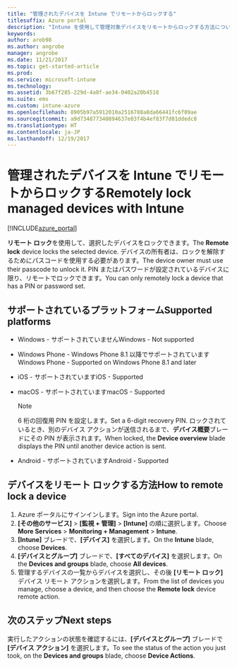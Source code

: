 ```yaml
---
title: "管理されたデバイスを Intune でリモートからロックする"
titlesuffix: Azure portal
description: "Intune を使用して管理対象デバイスをリモートからロックする方法について説明します。\""
keywords: 
author: arob98
ms.author: angrobe
manager: angrobe
ms.date: 11/21/2017
ms.topic: get-started-article
ms.prod: 
ms.service: microsoft-intune
ms.technology: 
ms.assetid: 3b67f285-229d-4a0f-ae34-0402a20b4518
ms.suite: ems
ms.custom: intune-azure
ms.openlocfilehash: 8905b97a5912010a2516788a8da66441fc6f89ae
ms.sourcegitcommit: a9d734877340894637e03f4b4ef83f7d01ddedc8
ms.translationtype: HT
ms.contentlocale: ja-JP
ms.lasthandoff: 12/19/2017
---
```

# <a name="remotely-lock-managed-devices-with-intune"></a><span data-ttu-id="b8cde-103">管理されたデバイスを Intune でリモートからロックする</span><span class="sxs-lookup"><span data-stu-id="b8cde-103">Remotely lock managed devices with Intune</span></span>


[!INCLUDE[azure_portal](./includes/azure_portal.md)]

<span data-ttu-id="b8cde-104">**リモート ロック**を使用して、選択したデバイスをロックできます。</span><span class="sxs-lookup"><span data-stu-id="b8cde-104">The **Remote lock** device locks the selected device.</span></span> <span data-ttu-id="b8cde-105">デバイスの所有者は、ロックを解除するためにパスコードを使用する必要があります。</span><span class="sxs-lookup"><span data-stu-id="b8cde-105">The device owner must use their passcode to unlock it.</span></span> <span data-ttu-id="b8cde-106">PIN またはパスワードが設定されているデバイスに限り、リモートでロックできます。</span><span class="sxs-lookup"><span data-stu-id="b8cde-106">You can only remotely lock a device that has a PIN or password set.</span></span>

## <a name="supported-platforms"></a><span data-ttu-id="b8cde-107">サポートされているプラットフォーム</span><span class="sxs-lookup"><span data-stu-id="b8cde-107">Supported platforms</span></span>

- <span data-ttu-id="b8cde-108">Windows - サポートされていません</span><span class="sxs-lookup"><span data-stu-id="b8cde-108">Windows - Not supported</span></span>
- <span data-ttu-id="b8cde-109">Windows Phone - Windows Phone 8.1 以降でサポートされています</span><span class="sxs-lookup"><span data-stu-id="b8cde-109">Windows Phone - Supported on Windows Phone 8.1 and later</span></span>
- <span data-ttu-id="b8cde-110">iOS - サポートされています</span><span class="sxs-lookup"><span data-stu-id="b8cde-110">iOS - Supported</span></span>
- <span data-ttu-id="b8cde-111">macOS - サポートされています</span><span class="sxs-lookup"><span data-stu-id="b8cde-111">macOS - Supported</span></span>

    > [!Note]  
    > <span data-ttu-id="b8cde-112">6 桁の回復用 PIN を設定します。</span><span class="sxs-lookup"><span data-stu-id="b8cde-112">Set a 6-digit recovery PIN.</span></span> <span data-ttu-id="b8cde-113">ロックされているとき、別のデバイス アクションが送信されるまで、**デバイス概要**ブレードにその PIN が表示されます。</span><span class="sxs-lookup"><span data-stu-id="b8cde-113">When locked, the **Device overview** blade displays the PIN until another device action is sent.</span></span>
- <span data-ttu-id="b8cde-114">Android - サポートされています</span><span class="sxs-lookup"><span data-stu-id="b8cde-114">Android - Supported</span></span>

## <a name="how-to-remote-lock-a-device"></a><span data-ttu-id="b8cde-115">デバイスをリモート ロックする方法</span><span class="sxs-lookup"><span data-stu-id="b8cde-115">How to remote lock a device</span></span>

1. <span data-ttu-id="b8cde-116">Azure ポータルにサインインします。</span><span class="sxs-lookup"><span data-stu-id="b8cde-116">Sign into the Azure portal.</span></span>
2. <span data-ttu-id="b8cde-117">**[その他のサービス]** > **[監視 + 管理]** > **[Intune]** の順に選択します。</span><span class="sxs-lookup"><span data-stu-id="b8cde-117">Choose **More Services** > **Monitoring + Management** > **Intune**.</span></span>
3. <span data-ttu-id="b8cde-118">**[Intune]** ブレードで、**[デバイス]** を選択します。</span><span class="sxs-lookup"><span data-stu-id="b8cde-118">On the **Intune** blade, choose **Devices**.</span></span>
4. <span data-ttu-id="b8cde-119">**[デバイスとグループ]** ブレードで、**[すべてのデバイス]** を選択します。</span><span class="sxs-lookup"><span data-stu-id="b8cde-119">On the **Devices and groups** blade, choose **All devices**.</span></span>
5. <span data-ttu-id="b8cde-120">管理するデバイスの一覧からデバイスを選択し、その後 **[リモート ロック]** デバイス リモート アクションを選択します。</span><span class="sxs-lookup"><span data-stu-id="b8cde-120">From the list of devices you manage, choose a device, and then choose the **Remote lock** device remote action.</span></span>

## <a name="next-steps"></a><span data-ttu-id="b8cde-121">次のステップ</span><span class="sxs-lookup"><span data-stu-id="b8cde-121">Next steps</span></span>

<span data-ttu-id="b8cde-122">実行したアクションの状態を確認するには、**[デバイスとグループ]** ブレードで **[デバイス アクション]** を選択します。</span><span class="sxs-lookup"><span data-stu-id="b8cde-122">To see the status of the action you just took, on the **Devices and groups** blade, choose **Device Actions**.</span></span>
